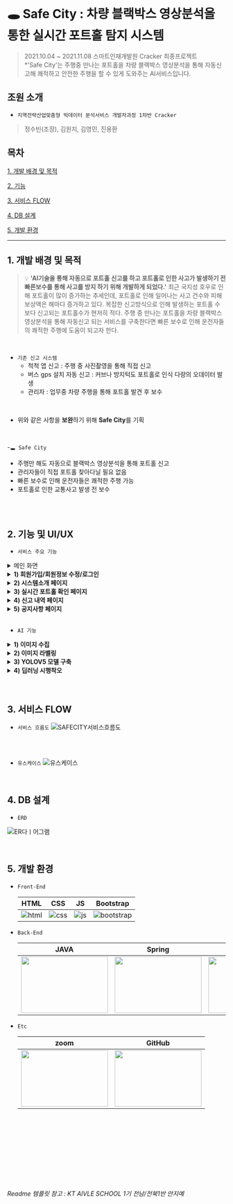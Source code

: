 <br>

# 🕳️ Safe City : 차량 블랙박스 영상분석을 통한 실시간 포트홀 탐지 시스템
> 2021.10.04 ~ 2021.11.08  스마트인재개발원 Cracker 최종프로젝트<br>
>  *'Safe City'는 주행중 만나는 포트홀을 차량 블랙박스 영상분석을 통해 자동신고해 쾌적하고 안전한 주행을 할 수 있게 도와주는 AI서비스입니다.


## 조원 소개
- `지역전략산업맞춤형 빅데이터 분석서비스 개발자과정 1차반 Cracker`
> 정수빈(조장), 김원지, 김영민, 진용환


## 목차
[1. 개발 배경 및 목적](#1-개발-배경-및-목적)

[2. 기능](#2-기능-및-UI/UX)

[3. 서비스 FLOW](#3-서비스-FLOW)

[4. DB 설계](#4-DB-설계)

[5. 개발 환경](#5-개발-환경)


***

## 1. 개발 배경 및 목적
> 💡 **'AI기술을 통해 자동으로 포트홀 신고를 하고 포트홀로 인한 사고가 발생하기 전 빠른보수를 통해 사고를 방지 하기 위해 개발하게 되었다.'** 최근 국지성 호우로 인해 포트홀이 많이 증가하는 추세인데, 포트홀로 인해 일어나는 사고 건수와 피해보상액은 해마다 증가하고 있다. 복잡한 신고방식으로 인해 발생하는 포트홀 수보다 신고되는 포트홀수가 현저히 적다. 주행 중 만나는 포트홀을 차량 블랙박스 영상분석을 통해 자동신고 되는 서비스를 구축한다면 빠른 보수로 인해 운전자들의 쾌적한 주행에 도움이 되고자 한다.


<br>

- `기존 신고 시스템`
    - 척척 앱 신고 : 주행 중 사진촬영을 통해 직접 신고
    - 버스 gps 설치 자동 신고 : 커브나 방지턱도 포트홀로 인식 다량의 오데이터 발생
    - 관리자 : 업무중 차량 주행을 통해 포트홀 발견 후 보수
 
<br>

- 위와 같은 사항을 **보완**하기 위해 **Safe City**를 기획

<br>

-`🕳️ Safe City`
  - 주행만 해도 자동으로 블랙박스 영상분석을 통해 포트홀 신고
  - 관리자들이 직접 포트홀 찾아다닐 필요 없음
  - 빠른 보수로 인해 운전자들은 쾌적한 주행 가능
  - 포트홀로 인한 교통사고 발생 전 보수

<br>


<br>

## 2. 기능 및 UI/UX
- `서비스 주요 기능`

<details>
  <summary>메인 화면</summary>
   <div markdown="1">       
     <br>
     <img src="https://user-images.githubusercontent.com/43737828/176206016-5b189a74-254b-48c3-a052-3ab015767cb6.PNG" width="740" height="412">
     <br>
   </div>
 </details>

 <details>
    <summary><strong>1) 회원가입/회원정보 수정/로그인</strong></summary>
        <div markdown="1">  
            <h3>📝 회원가입</h3>
            <img src="https://user-images.githubusercontent.com/43737828/176204987-b576f6c7-5201-44ad-b070-bdfe686b865d.PNG" width="740" height="412">
            <h3>📝 회원정보 수정</h3>
            <img src="https://user-images.githubusercontent.com/43737828/176205512-34d05ef1-860d-4a12-b5f9-c35c476469cf.PNG" width="740" height="412">
            <h3>🔒 로그인</h3>
            <img src="https://user-images.githubusercontent.com/43737828/176205029-d7c9436e-4ca9-457f-831a-9f2452cc1510.PNG" width="740" height="412">
        </div>
</details>

 <details>
  <summary><strong>2) 시스템소개 페이지 </strong></summary>
   <div markdown="1">  
   <br>     
     <img src="https://user-images.githubusercontent.com/43737828/176227092-ac74df96-a637-4efc-abf6-1eaa1a81af34.PNG" width="740" height="412">
     <br>
     <text>⇒ safe city의 시스템 소개를 확인할 수 있다.</text>
   </div>
 </details>
 

 
<details>
  <summary><strong>3) 실시간 포트홀 확인 페이지</strong></summary>
   <div markdown="1">       
     <br>
     <img src="https://user-images.githubusercontent.com/43737828/176234729-17cbef0f-41ff-4592-91d4-68e06f4accd7.gif" width="740" height="412">
     <br>
     <text>⇒ 해당 포트홀에 마우스 올리면 포트홀 사진 보여짐</text>
       <br>
     <text>⇒ 위도, 경도 입력시 해당 위치로 이동 가능</text>
   </div>
 </details>
 
 <details>
  <summary><strong>4) 신고 내역 페이지 </strong></summary>
   <div markdown="1">  
   <br>      
     <img src="https://user-images.githubusercontent.com/43737828/176235084-eac4f30d-2762-4b2d-8c80-ced1a58a6de0.jpg" width="740" height="412">  
     <br>
     <text>⇒ 신고한 포트홀의 위치와 보수여부를 확인할 수 있다</text>
     <br>
     <img src="https://user-images.githubusercontent.com/43737828/176236306-b2949d06-a65e-4c59-b36f-3435dc3c7d08.gif" width="740" height="412">  
     <br>
     <text>⇒ 보러가기 클릭 시 신고된 포트홀로 이동</text>
   </div>
 </details>
 



<details>
  <summary><strong>5) 공지사항 페이지</strong></summary>
   <div markdown="1">       
     <br>
     <h3>📝 공지사항</h3>
     <img src="https://user-images.githubusercontent.com/43737828/176235763-6df013c2-1397-4972-bfb7-316f9f118881.PNG" width="740" height="412">
      <h3>📝 공지사항 글쓰기</h3>
     <img src="https://user-images.githubusercontent.com/43737828/176225962-438f109b-5824-4a3a-b5c9-9625052ddd3c.gif" width="740" height="412">
       <br>
     <text>⇒ 관리자로 로그인 시 공지사항 글쓰기 가능</text>
      <h3>📝 공지사항 수정</h3>
     <img src="https://user-images.githubusercontent.com/43737828/176225974-b5be1157-b473-4ddc-bf62-5bf4909c9003.gif" width="740" height="412">
     <br>
     <text>⇒ 관리자로 로그인 시 공지사항 수정 가능</text>
       
   </div>
 </details>
 
 
 <br>


 - `AI 기능`
<details>
  <summary><strong> 1) 이미지 수집</strong></summary>
  => crawling을 통해 포트홀 이미지 1000장 수집
    <br>
  => roboflow 오픈 데이터 665장 수집
    <br>
  => kaggle 오픈 데이터 643장 수집
</details>

<details>
  <summary><strong> 2) 이미지 라벨링</strong></summary>
  => roboflow를 통해 이미지 라벨링
</details>

<details>
  <summary><strong> 3) YOLOV5 모델 구축</strong></summary>
  => crawling과 roboflow 오픈데이터로 학습 -> 정확도 68%
    <br>
  => 데이터 전처리 후 학습 -> 정확도 75%
    <br>
  => 이미지 증식 -> 정확도 86%
</details>

<details>
  <summary><strong> 4) 딥러닝 시행착오</strong></summary>
    <h3>문제점</h3>
    <img src="https://user-images.githubusercontent.com/43737828/176242811-f70902fa-dcc6-4538-81ad-d6cb69b854c8.png" width="370" height="206">
    <img src="https://user-images.githubusercontent.com/43737828/176242821-d7635e24-e4c9-4c1e-a944-76f0d93b007c.png" width="370" height="206">
    <br>
    => 포트홀 인식률 저조 및 도로가 아닌 곳에서 오인식
    <br><br>
    <h3>원인</h3>
    <img src="https://user-images.githubusercontent.com/43737828/176244020-9ffce92d-0e13-4980-93bb-dfd0de1257d3.png" width="370" height="206">
    <img src="https://user-images.githubusercontent.com/43737828/176244036-71665082-38b1-4346-96bf-256ee37c022b.png" width="370" height="206">
    <br>
    => 학습 이미지와 블랙박스 구도가 다름
    <br><br>
    <h3>개선</h3>
    <img src="https://user-images.githubusercontent.com/43737828/176244197-0a872047-6c02-454c-95f8-5355db973df2.png" width="370" height="206">
    <img src="https://user-images.githubusercontent.com/43737828/176244222-e85d5a1f-55b5-4c23-9a70-76d27d367812.png" width="370" height="206">
    <br>
    => kaggle에서 블랙박스 구도 이미지 다시 수집
</details>


<br>

<br>

## 3. 서비스 FLOW
  - `서비스 흐름도`
 ![SAFECITY서비스흐름도](https://user-images.githubusercontent.com/43737828/176195186-b7861433-3c54-422e-99d1-8a49d20564f4.PNG)

<br>
<br>

  - `유스케이스`
![유스케이스](https://user-images.githubusercontent.com/43737828/176195226-4ed17a51-e19f-4442-a88f-9d9dfc13cc6c.PNG)

<br>

## 4. DB 설계
  - `ERD`
  
![ER다ㅣ어그램](https://user-images.githubusercontent.com/43737828/176195140-620e0c7e-0c99-493e-9f6f-0d3689ed1cad.jpg)

<br>

## 5. 개발 환경

- `Front-End`

  |HTML|CSS|JS|Bootstrap|
  |:---:|:---:|:---:|:---:|
  |![html](https://user-images.githubusercontent.com/68097036/151471705-99458ff8-186c-435b-ac5c-f348fd836e40.png)|![css](https://user-images.githubusercontent.com/68097036/151471805-14e89a94-59e8-468f-8192-c10746b93896.png)|![js](https://user-images.githubusercontent.com/68097036/151471854-e0134a79-b7ef-4a0f-99fd-53e8ee5baf50.png)|![bootstrap](https://user-images.githubusercontent.com/68097036/151480381-2b23a8af-c6b4-43a6-96a6-ea69e0b953e0.png)|



- `Back-End`

  |JAVA|Spring|MySQL|
  |:---:|:---:|:---:|
  |<img src="https://user-images.githubusercontent.com/43737828/176196626-e47ddb01-aa86-451b-8491-2a54d7172102.png" width="200" height="130">|<img src="https://user-images.githubusercontent.com/43737828/176196688-5bc53f22-6fbe-4cf4-968a-f2b7166f6a1d.png" width="200" height="130">|<img src="https://user-images.githubusercontent.com/68097036/151466853-2b56fd0f-3aa9-424e-b17b-1c7cd991ffbf.png" width="200" height="130">|


- `Etc`

  |zoom|GitHub|
  |:---:|:---:|
  |<img src="https://user-images.githubusercontent.com/43737828/176196699-d0d30c28-5ce3-4bd1-8632-7d9be4c2a6d4.png" width="200" height="130">|<img src="https://user-images.githubusercontent.com/68097036/151467910-0fda00cd-c08b-4869-a21e-a66d1d133ff5.png" width="200" height="130">|

<br>

<br>


<br><br><br>
<br><br><br>
###### Readme 템플릿 참고 : KT AIVLE SCHOOL 1기 전남/전북1반 안지예
